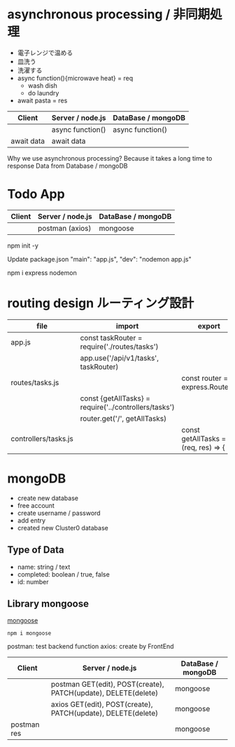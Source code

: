 # asynchronous processing / 非同期処理

- 電子レンジで温める
- 皿洗う
- 洗濯する
- async function(){microwave heat} = req
  - wash dish
  - do laundry
- await pasta = res

| Client     | Server / node.js | DataBase / mongoDB |
| ---------- | ---------------- | ------------------ |
|            | async function() | async function()   |
| await data | await data       |                    |

Why we use asynchronous processing?
Because it takes a long time to response Data from Database / mongoDB

# Todo App

| Client | Server / node.js | DataBase / mongoDB |
| ------ | ---------------- | ------------------ |
|        | postman (axios)  | mongoose           |

npm init -y

Update package.json
"main": "app.js",
"dev": "nodemon app.js"

npm i express nodemon

# routing design ルーティング設計

| file                 | import                                                | export                              |
| -------------------- | ----------------------------------------------------- | ----------------------------------- |
| app.js               | const taskRouter = require('./routes/tasks')          |                                     |
|                      | app.use('/api/v1/tasks', taskRouter)                  |                                     |
| routes/tasks.js      |                                                       | const router = express.Router()     |
|                      | const {getAllTasks} = require('../controllers/tasks') |                                     |
|                      | router.get('/', getAllTasks)                          |                                     |
| controllers/tasks.js |                                                       | const getAllTasks = (req, res) => { |

# mongoDB

- create new database
- free account
- create username / password
- add entry
- created new Cluster0 database

## Type of Data

- name: string / text
- completed: boolean / true, false
- id: number

## Library mongoose

[mongoose](https://mongoosejs.com/docs/index.html)

```
npm i mongoose
```

postman: test backend function
axios: create by FrontEnd

| Client      | Server / node.js                                               | DataBase / mongoDB |
| ----------- | -------------------------------------------------------------- | ------------------ |
|             | postman GET(edit), POST(create), PATCH(update), DELETE(delete) | mongoose           |
|             | axios GET(edit), POST(create), PATCH(update), DELETE(delete)   | mongoose           |
| postman res |                                                                | mongoose           |
